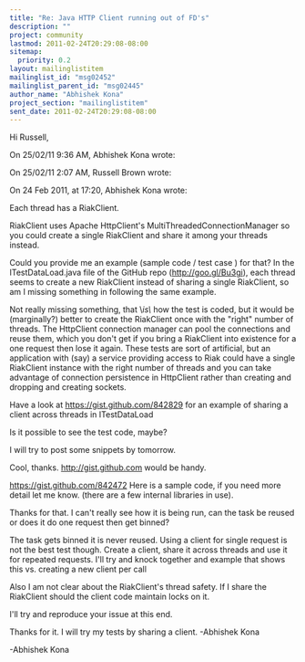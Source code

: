 ```yaml
---
title: "Re: Java HTTP Client running out of FD's"
description: ""
project: community
lastmod: 2011-02-24T20:29:08-08:00
sitemap:
  priority: 0.2
layout: mailinglistitem
mailinglist_id: "msg02452"
mailinglist_parent_id: "msg02445"
author_name: "Abhishek Kona"
project_section: "mailinglistitem"
sent_date: 2011-02-24T20:29:08-08:00
---
```


Hi Russell,

On 25/02/11 9:36 AM, Abhishek Kona wrote:

On 25/02/11 2:07 AM, Russell Brown wrote:


On 24 Feb 2011, at 17:20, Abhishek Kona wrote:


Each thread has a RiakClient.

RiakClient uses Apache HttpClient's MultiThreadedConnectionManager so
you could create a single RiakClient and share it among your threads
instead.

Could you provide me an example (sample code / test case ) for that?
In the ITestDataLoad.java file of the GitHub repo 
(http://goo.gl/Bu3gi), each thread seems to create a new RiakClient 
instead of sharing a single RiakClient, so am I missing something in 
following the same example.


Not really missing something, that \\_is\\_ how the test is coded, but it 
would be (marginally?) better to create the RiakClient once with the 
"right" number of threads. The HttpClient connection manager can pool 
the connections and reuse them, which you don't get if you bring a 
RiakClient into existence for a one request then lose it again. These 
tests are sort of artificial, but an application with (say) a service 
providing access to Riak could have a single RiakClient instance with 
the right number of threads and you can take advantage of connection 
persistence in HttpClient rather than creating and dropping and 
creating sockets.


Have a look at https://gist.github.com/842829 for an example of 
sharing a client across threads in ITestDataLoad

Is it possible to see the test code, maybe?

I will try to post some snippets by tomorrow.

Cool, thanks. http://gist.github.com would be handy.

https://gist.github.com/842472
Here is a sample code, if you need more detail let me know. (there 
are a few internal libraries in use).


Thanks for that. I can't really see how it is being run, can the task 
be reused or does it do one request then get binned?

The task gets binned it is never reused.
Using a client for single request is not the best test though. Create 
a client, share it across threads and use it for repeated requests. 
I'll try and knock together and example that shows this vs. creating 
a new client per call


Also I am not clear about the RiakClient's thread safety. If I share the 
RiakClient should the client code maintain locks on it.

I'll try and reproduce your issue at this end.

Thanks for it. I will try my tests by sharing a client.
-Abhishek Kona


-Abhishek Kona

